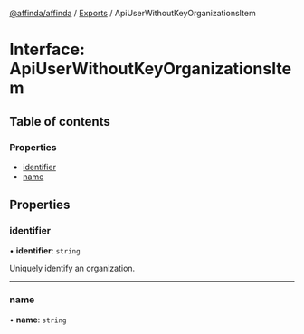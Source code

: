 [@affinda/affinda](../README.md) / [Exports](../modules.md) / ApiUserWithoutKeyOrganizationsItem

# Interface: ApiUserWithoutKeyOrganizationsItem

## Table of contents

### Properties

- [identifier](ApiUserWithoutKeyOrganizationsItem.md#identifier)
- [name](ApiUserWithoutKeyOrganizationsItem.md#name)

## Properties

### identifier

• **identifier**: `string`

Uniquely identify an organization.

___

### name

• **name**: `string`
